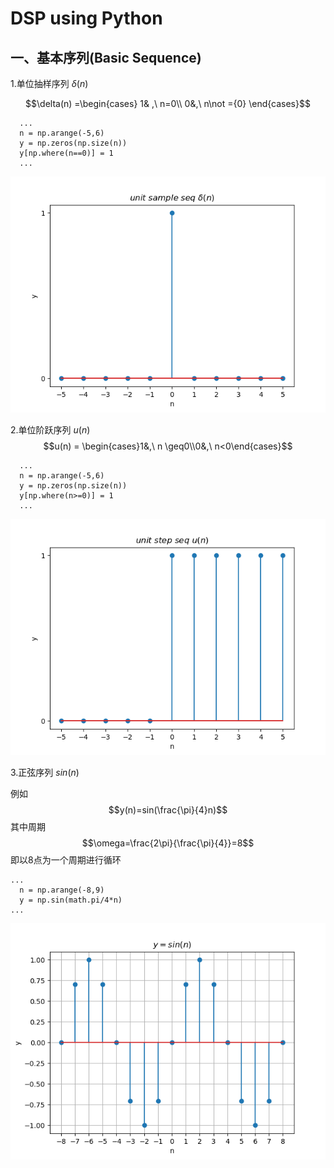 # DSP using Python
## 一、基本序列(Basic Sequence)
1.单位抽样序列 $\delta(n)$
   
$$\delta(n) =\begin{cases} 1& ,\ n=0\\ 0&,\ n\not ={0} \end{cases}$$

```
  ...
  n = np.arange(-5,6)
  y = np.zeros(np.size(n))
  y[np.where(n==0)] = 1
  ...
```
![avatar](\Basic&#32;Sequence/fig/unit_sample.png)

2.单位阶跃序列 $u(n)$
$$u(n) = \begin{cases}1&,\ n \geq0\\0&,\ n<0\end{cases}$$
```
  ...
  n = np.arange(-5,6)
  y = np.zeros(np.size(n))
  y[np.where(n>=0)] = 1
  ...
```
![avatar](\Basic&#32;Sequence/fig/unit_step.png)

3.正弦序列 $sin(n)$

例如 
$$y(n)=sin(\frac{\pi}{4}n)$$
其中周期
$$\omega=\frac{2\pi}{\frac{\pi}{4}}=8$$
即以8点为一个周期进行循环
```
...
  n = np.arange(-8,9)
  y = np.sin(math.pi/4*n)
...
```
![avatar](\Basic&#32;Sequence/fig/sine.png)
